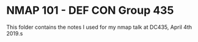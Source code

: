 # NMAP 101 - DEF CON Group 435

This folder contains the notes I used for my nmap talk at DC435, April 4th 2019.s